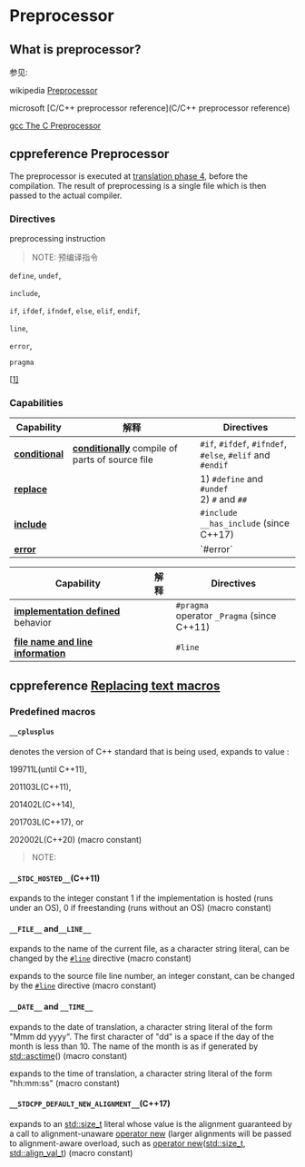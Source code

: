 # Preprocessor 

## What is preprocessor?

参见: 

wikipedia [Preprocessor](https://en.wikipedia.org/wiki/Preprocessor)



microsoft [C/C++ preprocessor reference](C/C++ preprocessor reference)



[gcc The C Preprocessor](https://gcc.gnu.org/onlinedocs/cpp/)





## cppreference Preprocessor

The preprocessor is executed at [translation phase 4](https://en.cppreference.com/w/cpp/language/translation_phases), before the compilation. The result of preprocessing is a single file which is then passed to the actual compiler.

### Directives

preprocessing instruction

> NOTE: 预编译指令

`define`, `undef`, 

`include`, 

`if`, `ifdef`, `ifndef`, `else`, `elif`, `endif`, 

`line`, 

`error`, 

`pragma`

[[1\]](https://en.cppreference.com/w/cpp/preprocessor#cite_note-1)

### Capabilities

| Capability                                                   | 解释                                                         | Directives                                                   |
| ------------------------------------------------------------ | ------------------------------------------------------------ | ------------------------------------------------------------ |
| **[conditional](https://en.cppreference.com/w/cpp/preprocessor/conditional)** | **[conditionally](https://en.cppreference.com/w/cpp/preprocessor/conditional)** compile of parts of source file | `#if`, `#ifdef`, `#ifndef`, <br>`#else`, `#elif` and <br>`#endif` |
| **[replace](https://en.cppreference.com/w/cpp/preprocessor/replace)** |                                                              | 1) `#define` and `#undef` <br/>2) `#` and `##`               |
| **[include](https://en.cppreference.com/w/cpp/preprocessor/include)** |                                                              | `#include` <br>`__has_include` (since C++17)                 |
| **[error](https://en.cppreference.com/w/cpp/preprocessor/error)** |                                                              | \`#error`                                                    |



| Capability                                                   | 解释 | Directives                                     |
| ------------------------------------------------------------ | ---- | ---------------------------------------------- |
| **[implementation defined](https://en.cppreference.com/w/cpp/preprocessor/impl)** behavior |      | `#pragma` <br>operator `_Pragma` (since C++11) |
| **[file name and line information](https://en.cppreference.com/w/cpp/preprocessor/line)** |      | `#line`                                        |







## cppreference [Replacing text macros](https://en.cppreference.com/w/cpp/preprocessor/replace)





### Predefined macros

#### `__cplusplus`

denotes the version of C++ standard that is being used, expands to value :

199711L(until C++11), 

201103L(C++11), 

201402L(C++14), 

201703L(C++17), or 

202002L(C++20) (macro constant)

> NOTE: 

#### `__STDC_HOSTED__`(C++11)

expands to the integer constant 1 if the implementation is hosted (runs under an OS), 0 if freestanding (runs without an OS) (macro constant)

#### `__FILE__`  and`__LINE__`

expands to the name of the current file, as a character string literal, can be changed by the [`#line`](https://en.cppreference.com/w/cpp/preprocessor/line) directive (macro constant)

expands to the source file line number, an integer constant, can be changed by the [`#line`](https://en.cppreference.com/w/cpp/preprocessor/line) directive (macro constant)

#### `__DATE__` and `__TIME__`

expands to the date of translation, a character string literal of the form "Mmm dd yyyy". The first character of "dd" is a space if the day of the month is less than 10. The name of the month is as if generated by [std::asctime](http://en.cppreference.com/w/cpp/chrono/c/asctime)() (macro constant)

expands to the time of translation, a character string literal of the form "hh:mm:ss" (macro constant)



#### `__STDCPP_DEFAULT_NEW_ALIGNMENT__`(C++17)

expands to an [std::size_t](https://en.cppreference.com/w/cpp/types/size_t) literal whose value is the alignment guaranteed by a call to alignment-unaware [operator new](https://en.cppreference.com/w/cpp/memory/new/operator_new) (larger alignments will be passed to alignment-aware overload, such as [operator new](http://en.cppreference.com/w/cpp/memory/new/operator_new)([std::size_t](http://en.cppreference.com/w/cpp/types/size_t), [std::align_val_t](http://en.cppreference.com/w/cpp/memory/new/align_val_t)) (macro constant)













